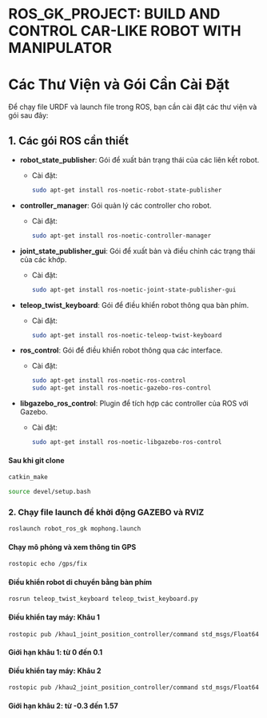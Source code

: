 # ROS_GK_PROJECT: BUILD AND CONTROL CAR-LIKE ROBOT WITH MANIPULATOR

# Các Thư Viện và Gói Cần Cài Đặt

Để chạy file URDF và launch file trong ROS, bạn cần cài đặt các thư viện và gói sau đây:

## 1. Các gói ROS cần thiết

- **robot_state_publisher**: Gói để xuất bản trạng thái của các liên kết robot.
  - Cài đặt:
    ```bash
    sudo apt-get install ros-noetic-robot-state-publisher
    ```

- **controller_manager**: Gói quản lý các controller cho robot.
  - Cài đặt:
    ```bash
    sudo apt-get install ros-noetic-controller-manager
    ```

- **joint_state_publisher_gui**: Gói để xuất bản và điều chỉnh các trạng thái của các khớp.

  - Cài đặt:
    ```bash
    sudo apt-get install ros-noetic-joint-state-publisher-gui
    ```

- **teleop_twist_keyboard**: Gói để điều khiển robot thông qua bàn phím.
  - Cài đặt:
    ```bash
    sudo apt-get install ros-noetic-teleop-twist-keyboard
    ```

- **ros_control**: Gói để điều khiển robot thông qua các interface.
  - Cài đặt:
    ```bash
    sudo apt-get install ros-noetic-ros-control
    sudo apt-get install ros-noetic-gazebo-ros-control
    ```

- **libgazebo_ros_control**: Plugin để tích hợp các controller của ROS với Gazebo.
  - Cài đặt:
    ```bash
    sudo apt-get install ros-noetic-libgazebo-ros-control
    ```

#### Sau khi git clone 
```bash
catkin_make
```
```bash
source devel/setup.bash
```
### 2. Chạy file launch để khởi động GAZEBO và RVIZ

```bash
roslaunch robot_ros_gk mophong.launch
```
#### Chạy mô phỏng và xem thông tin GPS
```bash
rostopic echo /gps/fix
```
#### Điều khiển robot di chuyển bằng bàn phím
```bash
rosrun teleop_twist_keyboard teleop_twist_keyboard.py
```
#### Điều khiển tay máy: Khâu 1
```bash
rostopic pub /khau1_joint_position_controller/command std_msgs/Float64 "data: 0.1"
```
#### Giới hạn khâu 1: từ 0 đến 0.1

#### Điều khiển tay máy: Khâu 2
```bash
rostopic pub /khau2_joint_position_controller/command std_msgs/Float64 "data: 0.5"
```
#### Giới hạn khâu 2: từ -0.3 đến 1.57










